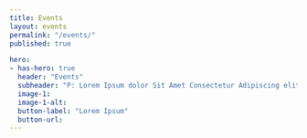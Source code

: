 ```yaml
---
title: Events
layout: events
permalink: "/events/"
published: true

hero:
- has-hero: true
  header: "Events"
  subheader: "P: Lorem Ipsum dolor Sit Amet Consectetur Adipiscing elit."
  image-1: 
  image-1-alt: 
  button-label: "Lorem Ipsum"
  button-url:
---
```

